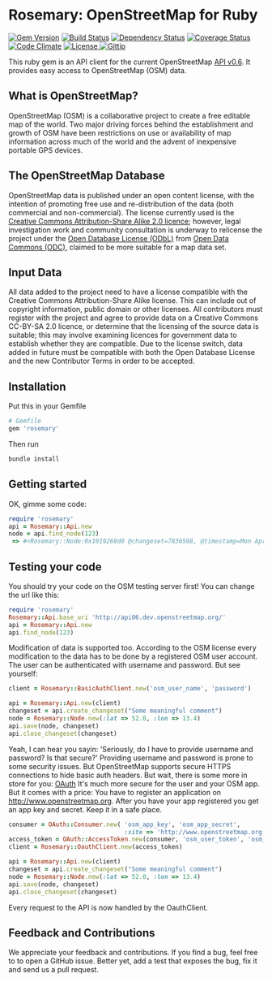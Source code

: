 # Rosemary: OpenStreetMap for Ruby

[![Gem Version](https://badge.fury.io/rb/rosemary.svg)](http://badge.fury.io/rb/rosemary)
[![Build Status](https://travis-ci.org/sozialhelden/rosemary.svg?branch=master)](https://travis-ci.org/sozialhelden/rosemary)
[![Dependency Status](https://gemnasium.com/sozialhelden/rosemary.png)](https://gemnasium.com/sozialhelden/rosemary)
[![Coverage Status](https://codeclimate.com/github/sozialhelden/rosemary/badges/coverage.svg)](https://codeclimate.com/github/sozialhelden/rosemary/coverage)
[![Code Climate](https://codeclimate.com/github/sozialhelden/rosemary.svg)](https://codeclimate.com/github/sozialhelden/rosemary)
[![License](https://img.shields.io/badge/license-MIT-green.svg) ](https://github.com/sozialhelden/rosemary/blob/master/LICENSE)
[![Gittip ](https://img.shields.io/gittip/sozialhelden.svg)](https://gittip.com/sozialhelden)

This ruby gem is an API client for the current OpenStreetMap [API v0.6](http://wiki.openstreetmap.org/wiki/API_v0.6). It provides easy access to OpenStreetMap (OSM) data.

## What is OpenStreetMap?

OpenStreetMap (OSM) is a collaborative project to create a free editable map of the world. Two major driving forces behind the establishment and growth of OSM have been restrictions on use or availability of map information across much of the world and the advent of inexpensive portable GPS devices.


## The OpenStreetMap Database

OpenStreetMap data is published under an open content license, with the intention of promoting free use and re-distribution of the data (both commercial and non-commercial). The license currently used is the [Creative Commons Attribution-Share Alike 2.0 licence](http://creativecommons.org/licenses/by-sa/2.0/); however, legal investigation work and community consultation is underway to relicense the project under the [Open Database License (ODbL)](http://opendatacommons.org/licenses/odbl/) from [Open Data Commons (ODC)](http://opendatacommons.org/), claimed to be more suitable for a map data set.

## Input Data

All data added to the project need to have a license compatible with the Creative Commons Attribution-Share Alike license. This can include out of copyright information, public domain or other licenses. All contributors must register with the project and agree to provide data on a Creative Commons CC-BY-SA 2.0 licence, or determine that the licensing of the source data is suitable; this may involve examining licences for government data to establish whether they are compatible.
Due to the license switch, data added in future must be compatible with both the Open Database License and the new Contributor Terms in order to be accepted.

## Installation

Put this in your Gemfile

``` ruby
# Gemfile
gem 'rosemary'
```

Then run

``` bash
bundle install
```

## Getting started

OK, gimme some code:

``` ruby
require 'rosemary'
api = Rosemary::Api.new
node = api.find_node(123)
 => #<Rosemary::Node:0x1019268d0 @changeset=7836598, @timestamp=Mon Apr 11 19:40:43 UTC 2011, @user="Turleder'n", @tags={}, @uid=289426, @version=4, @lat=59.9502252, @id=123, @lon=10.7899133>
```

## Testing your code

You should try your code on the OSM testing server first! You can change the url like this:

``` ruby
require 'rosemary'
Rosemary::Api.base_uri 'http://api06.dev.openstreetmap.org/'
api = Rosemary::Api.new
api.find_node(123)
```

Modification of data is supported too. According to the OSM license every modification to the data has to be done by a registered OSM user account. The user can be authenticated with username and password. But see yourself:

``` ruby
client = Rosemary::BasicAuthClient.new('osm_user_name', 'password')

api = Rosemary::Api.new(client)
changeset = api.create_changeset("Some meaningful comment")
node = Rosemary::Node.new(:lat => 52.0, :lon => 13.4)
api.save(node, changeset)
api.close_changeset(changeset)
```

Yeah, I can hear you sayin: 'Seriously, do I have to provide username and password? Is that secure?' Providing username and password is prone to some security issues. But OpenStreetMap supports secure HTTPS connections to hide basic auth headers. But wait, there is some more in store for you: [OAuth](http://oauth.net/) It's much more secure for the user and your OSM app. But it comes with a price: You have to register an application on http://www.openstreetmap.org. After you have your app registered you get an app key and secret. Keep it in a safe place.

``` ruby
consumer = OAuth::Consumer.new( 'osm_app_key', 'osm_app_secret',
                                :site => 'http://www.openstreetmap.org')
access_token = OAuth::AccessToken.new(consumer, 'osm_user_token', 'osm_user_key')
client = Rosemary::OauthClient.new(access_token)

api = Rosemary::Api.new(client)
changeset = api.create_changeset("Some meaningful comment")
node = Rosemary::Node.new(:lat => 52.0, :lon => 13.4)
api.save(node, changeset)
api.close_changeset(changeset)
```

Every request to the API is now handled by the OauthClient.


## Feedback and Contributions

We appreciate your feedback and contributions. If you find a bug, feel free to to open a GitHub issue. Better yet, add a test that exposes the bug, fix it and send us a pull request.
